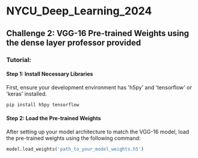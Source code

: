 # NYCU_Deep_Learning_2024
## Challenge 2: VGG-16 Pre-trained Weights using the dense layer professor provided

### Tutorial:

#### Step 1: Install Necessary Libraries
First, ensure your development environment has 'h5py' and 'tensorflow' or 'keras' installed.

```bash
pip install h5py tensorflow
```

#### Step 2: Load the Pre-trained Weights
After setting up your model architecture to match the VGG-16 model, load the pre-trained weights using the following command:

```python
model.load_weights('path_to_your_model_weights.h5')
```